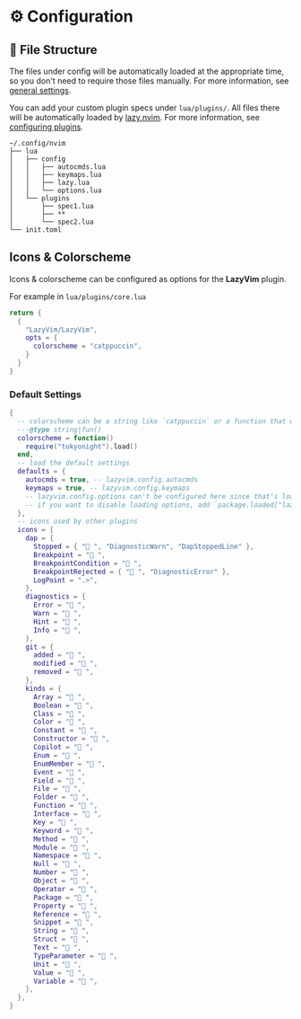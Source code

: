 # ⚙️ Configuration

## 📂 File Structure

The files under config will be automatically loaded at the appropriate time,
so you don't need to require those files manually. For more information, see [general settings](./configuration/general).

You can add your custom plugin specs under `lua/plugins/`. All files there
will be automatically loaded by [lazy.nvim](https://github.com/folke/lazy.nvim).
For more information, see [configuring plugins](./plugins).

```text {4-7,9-11}
~/.config/nvim
├── lua
│   ├── config
│   │   ├── autocmds.lua
│   │   ├── keymaps.lua
│   │   ├── lazy.lua
│   │   └── options.lua
│   └── plugins
│       ├── spec1.lua
│       ├── **
│       └── spec2.lua
└── init.toml
```

## Icons & Colorscheme

Icons & colorscheme can be configured as options for the **LazyVim** plugin.

For example in `lua/plugins/core.lua`

```lua
return {
  {
    "LazyVim/LazyVim",
    opts = {
      colorscheme = "catppuccin",
    }
  }
}
```

### Default Settings

<!-- config:start -->

```lua
{
  -- colorscheme can be a string like `catppuccin` or a function that will load the colorscheme
  ---@type string|fun()
  colorscheme = function()
    require("tokyonight").load()
  end,
  -- load the default settings
  defaults = {
    autocmds = true, -- lazyvim.config.autocmds
    keymaps = true, -- lazyvim.config.keymaps
    -- lazyvim.config.options can't be configured here since that's loaded before lazyvim setup
    -- if you want to disable loading options, add `package.loaded["lazyvim.config.options"] = true` to the top of your init.lua
  },
  -- icons used by other plugins
  icons = {
    dap = {
      Stopped = { " ", "DiagnosticWarn", "DapStoppedLine" },
      Breakpoint = " ",
      BreakpointCondition = " ",
      BreakpointRejected = { " ", "DiagnosticError" },
      LogPoint = ".>",
    },
    diagnostics = {
      Error = " ",
      Warn = " ",
      Hint = " ",
      Info = " ",
    },
    git = {
      added = " ",
      modified = " ",
      removed = " ",
    },
    kinds = {
      Array = " ",
      Boolean = " ",
      Class = " ",
      Color = " ",
      Constant = " ",
      Constructor = " ",
      Copilot = " ",
      Enum = " ",
      EnumMember = " ",
      Event = " ",
      Field = " ",
      File = " ",
      Folder = " ",
      Function = " ",
      Interface = " ",
      Key = " ",
      Keyword = " ",
      Method = " ",
      Module = " ",
      Namespace = " ",
      Null = " ",
      Number = " ",
      Object = " ",
      Operator = " ",
      Package = " ",
      Property = " ",
      Reference = " ",
      Snippet = " ",
      String = " ",
      Struct = " ",
      Text = " ",
      TypeParameter = " ",
      Unit = " ",
      Value = " ",
      Variable = " ",
    },
  },
}
```

<!-- config:end -->
